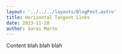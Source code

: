 ```yaml
---
layout: '../../../layouts/BlogPost.astro'
title: Horizontal Tangent Lines
date: 2023-11-20
author: Sarai Marte
---
```



Content blah blah blah